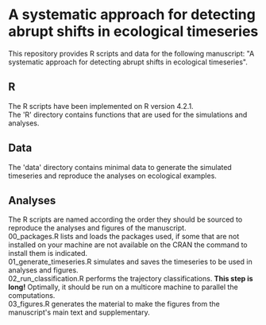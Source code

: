 # A systematic approach for detecting abrupt shifts in ecological timeseries

This repository provides R scripts and data for the following manuscript: "A systematic approach for detecting abrupt shifts in ecological timeseries".

## R

The R scripts have been implemented on R version 4.2.1.  
The 'R' directory contains functions that are used for the simulations and analyses.


## Data

The 'data' directory contains minimal data to generate the simulated timeseries and reproduce the analyses on ecological examples.


## Analyses

The R scripts are named according the order they should be sourced to reproduce the analyses and figures of the manuscript.  
00_packages.R lists and loads the packages used, if some that are not installed on your machine are not available on the CRAN the command to install them is indicated.  
01_generate_timeseries.R simulates and saves the timeseries to be used in analyses and figures.  
02_run_classification.R performs the trajectory classifications. **This step is long!** Optimally, it should be run on a multicore machine to parallel the computations.  
03_figures.R generates the material to make the figures from the manuscript's main text and supplementary.  
